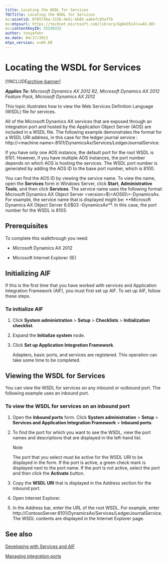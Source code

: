 ```yaml
---
title: Locating the WSDL for Services
TOCTitle: Locating the WSDL for Services
ms:assetid: 0705736a-315b-4e5c-bb85-aabefc93af7b
ms:mtpsurl: https://technet.microsoft.com/library/Gg843514(v=AX.60)
ms:contentKeyID: 35240315
author: tonyafehr
ms.date: 04/17/2013
mtps_version: v=AX.60
---
```


# Locating the WSDL for Services 


[!INCLUDE[archive-banner](includes/archive-banner.md)]


_**Applies To:** Microsoft Dynamics AX 2012 R2, Microsoft Dynamics AX 2012 Feature Pack, Microsoft Dynamics AX 2012_

This topic illustrates how to view the Web Services Definition Language (WSDL) file for services.

All of the Microsoft Dynamics AX services that are exposed through an integration port and hosted by the Application Object Server (AOS) are included in a WSDL file. The following example demonstrates the format for a WSDL URI address, in this case for the ledger journal service : http://\<machine name\>:8101/DynamicsAx/Services/LedgerJournalService.

If you have only one AOS instance, the default port for the root WSDL is 8101. However, if you have multiple AOS instances, the port number depends on which AOS is hosting the services. The WSDL port number is generated by adding the AOS ID to the base port number, which is 8100.

You can find the AOS ID by viewing the service name. To view the name, open the **Services** form in Windows Server, click **Start**, **Administrative Tools**, and then click **Services**. The service name uses the following format: Microsoft Dynamics AX Object Server \<version\>$\<AOSID\>-DynamicsAx. For example, the service name that is displayed might be: **Microsoft Dynamics AX Object Server 6.0$03 –DynamicsAx**. In this case, the port number for the WSDL is 8103.

## Prerequisites

To complete this walkthrough you need:

  - Microsoft Dynamics AX 2012

  - Microsoft Internet Explorer (IE)

## Initializing AIF

If this is the first time that you have worked with services and Application Integration Framework (AIF), you must first set up AIF. To set up AIF, follow these steps.

### To initialize AIF

1.  Click **System administration** \> **Setup** \> **Checklists** \> **Initialization checklist**.

2.  Expand the **Initialize system** node.

3.  Click **Set up Application Integration Framework**.
    
    Adapters, basic ports, and services are registered. This operation can take some time to be completed.

## Viewing the WSDL for Services

You can view the WSDL for services on any inbound or outbound port. The following example uses an inbound port.

### To view the WSDL for services on an inbound port

1.  Open the **Inbound ports** form. Click **System administration** \> **Setup** \> **Services and Application Integration Framework** \> **Inbound ports**.

2.  To find the port for which you want to see the WSDL, view the port names and descriptions that are displayed in the left-hand list.
    

    > [!NOTE]
    > <P>The port that you select must be active for the WSDL URI to be displayed in the form. If the port is active, a green check mark is displayed next to the port name. If the port is not active, select the port and then click the <STRONG>Activate</STRONG> button.</P>



3.  Copy the **WSDL URI** that is displayed in the Address section for the inbound port.

4.  Open Internet Explorer.

5.  In the Address bar, enter the URL of the root WSDL. For example, enter http://ContosoServer:8101/DynamicsAx/Services/LedgerJournalService. The WSDL contents are displayed in the Internet Explorer page.

## See also

[Developing with Services and AIF](developing-with-services-and-aif.md)

[Managing integration ports](managing-integration-ports.md)

